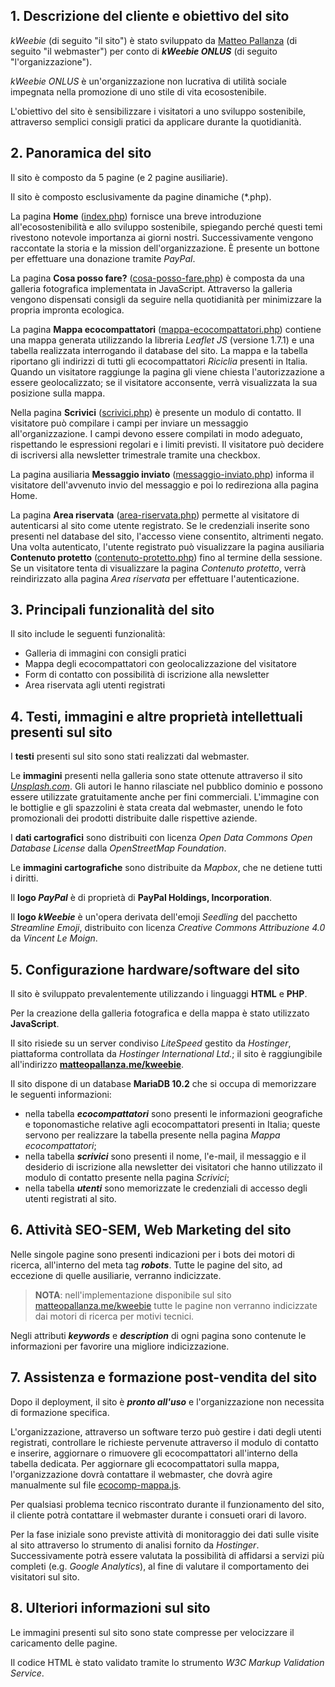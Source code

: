 ## 1. Descrizione del cliente e obiettivo del sito
*kWeebie* (di seguito "il sito") è stato sviluppato da [Matteo Pallanza](https://github.com/MatteoPallanza) (di seguito "il webmaster") per conto di ***kWeebie ONLUS*** (di seguito "l'organizzazione").

*kWeebie ONLUS* è un'organizzazione non lucrativa di utilità sociale impegnata nella promozione di uno stile di vita ecosostenibile.

L'obiettivo del sito è sensibilizzare i visitatori a uno sviluppo sostenibile, attraverso semplici consigli pratici da applicare durante la quotidianità.

## 2. Panoramica del sito
Il sito è composto da 5 pagine (e 2 pagine ausiliarie).

Il sito è composto esclusivamente da pagine dinamiche (*.php).

La pagina **Home** ([index.php](index.php)) fornisce una breve introduzione all'ecosostenibilità e allo sviluppo sostenibile, spiegando perché questi temi rivestono notevole importanza ai giorni nostri. Successivamente vengono raccontate la storia e la mission dell'organizzazione.
È presente un bottone per effettuare una donazione tramite *PayPal*.

La pagina **Cosa posso fare?** ([cosa-posso-fare.php](cosa-posso-fare.php)) è composta da una galleria fotografica implementata in JavaScript. Attraverso la galleria vengono dispensati consigli da seguire nella quotidianità per minimizzare la propria impronta ecologica.

La pagina **Mappa ecocompattatori** ([mappa-ecocompattatori.php](mappa-ecocompattatori.php)) contiene una mappa generata utilizzando la libreria *Leaflet JS* (versione 1.7.1) e una tabella realizzata interrogando il database del sito.
La mappa e la tabella riportano gli indirizzi di tutti gli ecocompattatori *Riciclia* presenti in Italia.
Quando un visitatore raggiunge la pagina gli viene chiesta l'autorizzazione a essere geolocalizzato; se il visitatore acconsente, verrà visualizzata la sua posizione sulla mappa.

Nella pagina **Scrivici** ([scrivici.php](scrivici.php)) è presente un modulo di contatto. Il visitatore può compilare i campi per inviare un messaggio all'organizzazione. I campi devono essere compilati in modo adeguato, rispettando le espressioni regolari e i limiti previsti. Il visitatore può decidere di iscriversi alla newsletter trimestrale tramite una checkbox.

La pagina ausiliaria **Messaggio inviato** ([messaggio-inviato.php](messaggio-inviato.php)) informa il visitatore dell'avvenuto invio del messaggio e poi lo redireziona alla pagina Home.

La pagina **Area riservata** ([area-riservata.php](area-riservata.php)) permette al visitatore di autenticarsi al sito come utente registrato. Se le credenziali inserite sono presenti nel database del sito, l'accesso viene consentito, altrimenti negato. Una volta autenticato, l'utente registrato può visualizzare la pagina ausiliaria **Contenuto protetto** ([contenuto-protetto.php](contenuto-protetto.php)) fino al termine della sessione.
Se un visitatore tenta di visualizzare la pagina *Contenuto protetto*, verrà reindirizzato alla pagina *Area riservata* per effettuare l'autenticazione.

## 3. Principali funzionalità del sito
Il sito include le seguenti funzionalità:
* Galleria di immagini con consigli pratici
* Mappa degli ecocompattatori con geolocalizzazione del visitatore
* Form di contatto con possibilità di iscrizione alla newsletter
* Area riservata agli utenti registrati

## 4. Testi, immagini e altre proprietà intellettuali presenti sul sito
I **testi** presenti sul sito sono stati realizzati dal webmaster.

Le **immagini** presenti nella galleria sono state ottenute attraverso il sito *[Unsplash.com](https://unsplash.com)*. Gli autori le hanno rilasciate nel pubblico dominio e possono essere utilizzate gratuitamente anche per fini commerciali. L'immagine con le bottiglie e gli spazzolini è stata creata dal webmaster, unendo le foto promozionali dei prodotti distribuite dalle rispettive aziende.

I **dati cartografici** sono distribuiti con licenza *Open Data Commons Open Database License* dalla *OpenStreetMap Foundation*.

Le **immagini cartografiche** sono distribuite da *Mapbox*, che ne detiene tutti i diritti.

Il __logo *PayPal*__ è di proprietà di **PayPal Holdings, Incorporation**.

Il __logo *kWeebie*__ è un'opera derivata dell'emoji *Seedling* del pacchetto *Streamline Emoji*, distribuito con licenza *Creative Commons Attribuzione 4.0* da *Vincent Le Moign*.

## 5. Configurazione hardware/software del sito
Il sito è sviluppato prevalentemente utilizzando i linguaggi **HTML** e **PHP**.

Per la creazione della galleria fotografica e della mappa è stato utilizzato **JavaScript**.

Il sito risiede su un server condiviso *LiteSpeed* gestito da *Hostinger*, piattaforma controllata da *Hostinger International Ltd.*; il sito è raggiungibile all'indirizzo **[matteopallanza.me/kweebie](https://matteopallanza.me/kweebie)**.

Il sito dispone di un database **MariaDB 10.2** che si occupa di memorizzare le seguenti informazioni:
* nella tabella ***ecocompattatori*** sono presenti le informazioni geografiche e toponomastiche relative agli ecocompattatori presenti in Italia; queste servono per realizzare la tabella presente nella pagina *Mappa ecocompattatori*;
* nella tabella ***scrivici*** sono presenti il nome, l'e-mail, il messaggio e il desiderio di iscrizione alla newsletter dei visitatori che hanno utilizzato il modulo di contatto presente nella pagina *Scrivici*;
* nella tabella ***utenti*** sono memorizzate le credenziali di accesso degli utenti registrati al sito.

## 6. Attività SEO-SEM, Web Marketing del sito
Nelle singole pagine sono presenti indicazioni per i bots dei motori di ricerca, all'interno del meta tag ***robots***. Tutte le pagine del sito, ad eccezione di quelle ausiliarie, verranno indicizzate.

> **NOTA**: nell'implementazione disponibile sul sito [matteopallanza.me/kweebie](https://matteopallanza.me/kweebie) tutte le pagine non verranno indicizzate dai motori di ricerca per motivi tecnici.

Negli attributi ***keywords*** e ***description*** di ogni pagina sono contenute le informazioni per favorire una migliore indicizzazione.

## 7. Assistenza e formazione post-vendita del sito
Dopo il deployment, il sito è ***pronto all'uso*** e l'organizzazione non necessita di formazione specifica.

L'organizzazione, attraverso un software terzo può gestire i dati degli utenti registrati, controllare le richieste pervenute attraverso il modulo di contatto e inserire, aggiornare o rimuovere gli ecocompattatori all'interno della tabella dedicata. Per aggiornare gli ecocompattatori sulla mappa, l'organizzazione dovrà contattare il webmaster, che dovrà agire manualmente sul file [ecocomp-mappa.js](scripts/ecocomp-mappa.js).

Per qualsiasi problema tecnico riscontrato durante il funzionamento del sito, il cliente potrà contattare il webmaster durante i consueti orari di lavoro.

Per la fase iniziale sono previste attività di monitoraggio dei dati sulle visite al sito attraverso lo strumento di analisi fornito da *Hostinger*. Successivamente potrà essere valutata la possibilità di affidarsi a servizi più completi (e.g. *Google Analytics*), al fine di valutare il comportamento dei visitatori sul sito.

## 8. Ulteriori informazioni sul sito
Le immagini presenti sul sito sono state compresse per velocizzare il caricamento delle pagine.

Il codice HTML è stato validato tramite lo strumento *W3C Markup Validation Service*.
